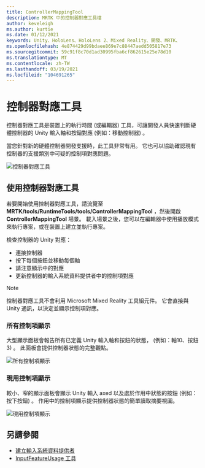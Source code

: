 ```yaml
---
title: ControllerMappingTool
description: MRTK 中的控制器對應工具檔
author: keveleigh
ms.author: kurtie
ms.date: 01/12/2021
keywords: Unity、HoloLens、HoloLens 2、Mixed Reality、開發、MRTK、
ms.openlocfilehash: 4e874429d99bdaee869e7c88447aedd505817e73
ms.sourcegitcommit: 59c91f8c70d1ad30995fba6cf862615e25e78d10
ms.translationtype: MT
ms.contentlocale: zh-TW
ms.lasthandoff: 03/19/2021
ms.locfileid: "104691265"
---
```

# <a name="controller-mapping-tool"></a>控制器對應工具

控制器對應工具是裝置上的執行時間 (或編輯器) 工具，可讓開發人員快速判斷硬體控制器的 Unity 輸入軸和按鈕對應 (例如：移動控制器) 。

當您針對新的硬體控制器開發支援時，此工具非常有用。 它也可以協助確認現有控制器的支援類別中可疑的控制項對應問題。

![控制器對應工具](../images/controller-mapping-tool/ControllerMappingTool.png)

## <a name="using-the-controller-mapping-tool"></a>使用控制器對應工具

若要開始使用控制器對應工具，請流覽至 **MRTK/tools/RuntimeTools/tools/ControllerMappingTool** ，然後開啟 **ControllerMappingTool** 場景。 載入場景之後，您可以在編輯器中使用播放模式來執行專案，或在裝置上建立並執行專案。

檢查控制器的 Unity 對應：

- 連接控制器
- 按下每個按鈕並移動每個軸
- 請注意顯示中的對應
- 更新控制器的輸入系統資料提供者中的控制項對應

> [!NOTE]
> 控制器對應工具不會利用 Microsoft Mixed Reality 工具組元件。 它會直接與 Unity 通訊，以決定並顯示控制項對應。

### <a name="all-controls-display"></a>所有控制項顯示

大型顯示面板會報告所有已定義 Unity 輸入軸和按鈕的狀態， (例如：軸10、按鈕 3) 。 此面板會提供控制器狀態的完整觀點。

![所有控制項顯示](../images/controller-mapping-tool/AllControls.png)

### <a name="active-controls-display"></a>現用控制項顯示

較小、窄的顯示面板會顯示 Unity 輸入 axed 以及處於作用中狀態的按鈕 (例如：按下按鈕) 。 作用中的控制項顯示提供控制器狀態的簡單讀取摘要視圖。

![現用控制項顯示](../images/controller-mapping-tool/ActiveControls.png)

## <a name="see-also"></a>另請參閱

- [建立輸入系統資料提供者](../input/CreateDataProvider.md)
- [InputFeatureUsage 工具](inputFeatureUsageTool.md)
